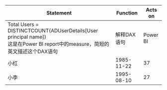 | Statement                                                | Function        | Acts on    |
| -------------------------------------------------------- | --------------- | ---------- |
| Total Users = DISTINCTCOUNT(ADUserDetails[User principal name])<br>这是在Power BI report中的measure，简短的英文描述这个DAX语句 | 解释DAX语句        | Power BI    |
| 小红   | 1985-11-22   | 37   |
| 小李   | 1995-08-10   | 27   |
